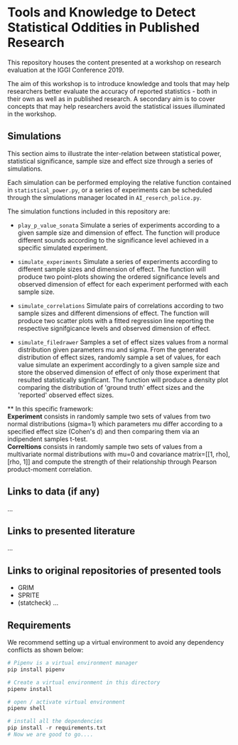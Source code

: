 # Tools and Knowledge to Detect Statistical Oddities in Published Research

This repository houses the content presented at a workshop on research evaluation at the IGGI Conference 2019. 

The aim of this workshop is to introduce knowledge and tools that may help researchers better evaluate the accuracy of reported statistics - both in their own as well as in published research. A secondary aim is to cover concepts that may help researchers avoid the statistical issues illuminated in the workshop.

## Simulations
This section aims to illustrate the inter-relation between statistical power, statistical significance, sample size and effect size through a series of simulations.  
  
 Each simulation can be performed employing the relative function contained in `statistical_power.py`, or a series of experiments can be scheduled through the simulations manager located in `AI_reserch_police.py`.  
  
The simulation functions included in this repository are:

* `play_p_value_sonata` 
Simulate a series of experiments according to a given sample size and dimension of effect. The function will produce different sounds 
according to the significance level achieved in a specific simulated experiment. 

* `simulate_experiments`
Simulate a series of experiments according to different sample sizes and dimension of effect. The function will produce two point-plots showing the ordered significance levels and observed dimension of effect for each experiment performed with each sample size.

* `simulate_correlations`
Simulate pairs of correlations according to two sample sizes and different dimensions of effect. The function will produce two scatter plots with a fitted regression line reporting the respective signifgicance levels and observed dimension of effect.

* `simulate_filedrawer`
Samples a set of effect sizes values from a normal distribution given parameters mu and sigma. From the generated distribution of effect sizes, randomly sample a set of values, for each value simulate an experiment accordingly to a given sample size and store the observed dimension of effect of only those experiment that resulted statistically significant. The function will produce a density plot comparing the distribution of 'ground truth' effect sizes and the 'reported' observed effect sizes.
  
** In this specific framework:  
**Experiment** consists in randomly sample two sets of values from two normal distributions (sigma=1) which parameters mu differ according to a specified effect size (Cohen's d) and then comparing them via an indipendent samples t-test.  
**Correltions** consists in randomly sample two sets of values from a multivariate normal distributions with mu=0 and covariance matrix=[[1, rho], [rho, 1]] and compute the strength of their relationship through Pearson product-moment correlation.

## Links to data (if any)
...

## Links to presented literature
...

## Links to original repositories of presented tools

- GRIM
- SPRITE
- (statcheck)
...

## Requirements
We recommend setting up a virtual environment to avoid any dependency conflicts as shown below:
``` python
# Pipenv is a virtual environment manager
pip install pipenv

# Create a virtual environment in this directory
pipenv install

# open / activate virtual environment
pipenv shell

# install all the dependencies
pip install -r requirements.txt
# Now we are good to go....
```
